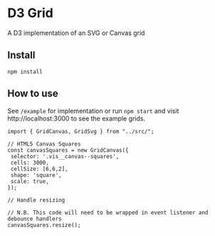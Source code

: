 # D3 Grid
A D3 implementation of an SVG or Canvas grid

## Install

```npm install```

## How to use
See `/example` for implementation or run `npm start` and visit http://localhost:3000 to see the example grids.

```
import { GridCanvas, GridSvg } from "../src/";

// HTML5 Canvas Squares
const canvasSquares = new GridCanvas({
 selector: '.vis__canvas--squares',
 cells: 3000,
 cellSize: [6,6,2],
 shape: 'square',
 scale: true,
});

// Handle resizing

// N.B. This code will need to be wrapped in event listener and debounce handlers
canvasSquares.resize();
```
